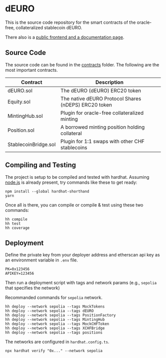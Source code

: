 # dEURO

This is the source code repository for the smart contracts of the oracle-free, collateralized stablecoin dEURO.

There also is a [public frontend and a documentation page](https://d-euro.io).

## Source Code

The source code can be found in the [contracts](contracts) folder. The following are the most important contracts.

| Contract             | Description                                            |
| -------------------- | -----------------------------------------------        |
| dEURO.sol            | The dEURO (dEURO) ERC20 token                          |
| Equity.sol           | The native dEURO Protocol Shares (nDEPS) ERC20 token   |
| MintingHub.sol       | Plugin for oracle-free collateralized minting          |
| Position.sol         | A borrowed minting position holding collateral         |
| StablecoinBridge.sol | Plugin for 1:1 swaps with other CHF stablecoins        |

## Compiling and Testing

The project is setup to be compiled and tested with hardhat. Assuming [node.js](https://heynode.com/tutorial/install-nodejs-locally-nvm/) is already present, try commands like these to get ready:

```shell
npm install --global hardhat-shorthand
yarn
```

Once all is there, you can compile or compile & test using these two commands:

```shell
hh compile
hh test
hh coverage
```

## Deployment

Define the private key from your deployer address and etherscan api key as an environment variable in `.env` file.

```shell
PK=0x123456
APIKEY=123456
```

Then run a deployment script with tags and network params (e.g., `sepolia` that specifies the network)

Recommanded commands for `sepolia` network.

```shell
hh deploy --network sepolia --tags MockTokens
hh deploy --network sepolia --tags dEURO
hh deploy --network sepolia --tags PositionFactory
hh deploy --network sepolia --tags MintingHub
hh deploy --network sepolia --tags MockCHFToken
hh deploy --network sepolia --tags XCHFBridge
hh deploy --network sepolia --tags positions
```

The networks are configured in `hardhat.config.ts`.

`npx hardhat verify "0x..." --network sepolia`
